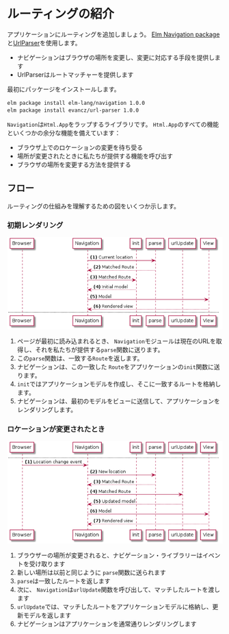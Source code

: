 # ルーティングの紹介

アプリケーションにルーティングを追加しましょう。 [Elm Navigation package](http://package.elm-lang.org/packages/elm-lang/navigation/)と[UrlParser](http://package.elm-lang.org/packages/evancz/url-parser/)を使用します。

- ナビゲーションはブラウザの場所を変更し、変更に対応する手段を提供します
- UrlParserはルートマッチャーを提供します

最初にパッケージをインストールします。

```bash
elm package install elm-lang/navigation 1.0.0
elm package install evancz/url-parser 1.0.0
```

`Navigation`は`Html.App`をラップするライブラリです。 `Html.App`のすべての機能といくつかの余分な機能を備えています：

 - ブラウザ上でのロケーションの変更を待ち受る
 - 場所が変更されたときに私たちが提供する機能を呼び出す
 - ブラウザの場所を変更する方法を提供する

## フロー

ルーティングの仕組みを理解するための図をいくつか示します。

### 初期レンダリング

![Flow](01-intro.png)

1. ページが最初に読み込まれるとき、 `Navigation`モジュールは現在のURLを取得し、それを私たちが提供する`parse`関数に送ります。
1. この`parse`関数は、一致する`Route`を返します。
1. ナビゲーションは、この一致した `Route`をアプリケーションの`init`関数に送ります。
1. `init`ではアプリケーションモデルを作成し、そこに一致するルートを格納します。
1. ナビゲーションは、最初のモデルをビューに送信して、アプリケーションをレンダリングします。

### ロケーションが変更されたとき

![Flow](01-intro_001.png)

1. ブラウザーの場所が変更されると、ナビゲーション・ライブラリーはイベントを受け取ります
1. 新しい場所は以前と同じように `parse`関数に送られます
1. `parse`は一致したルートを返します
1. 次に、 `Navigation`は`urlUpdate`関数を呼び出して、マッチしたルートを渡します
1. `urlUpdate`では、マッチしたルートをアプリケーションモデルに格納し、更新モデルを返します
1. ナビゲーションはアプリケーションを通常通りレンダリングします
